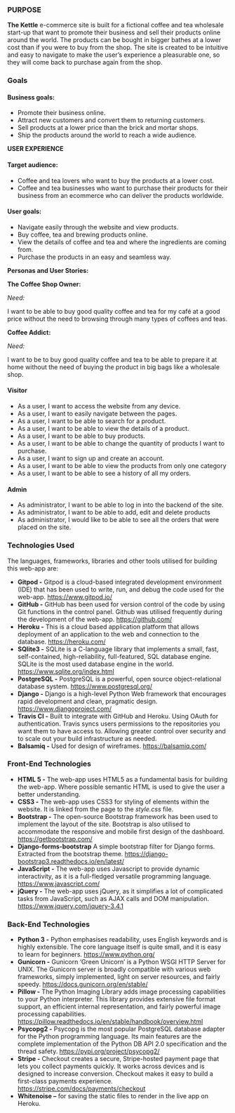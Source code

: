 ### PURPOSE

**The Kettle** e-commerce site is built for a fictional coffee and tea wholesale start-up that want to promote their business and sell their products online around the world. The products can be bought in bigger bathes at a lower cost than if you were to buy from the shop. The site is created to be intuitive and easy to navigate to make the user’s experience a pleasurable one, so they will come back to purchase again from the shop.

### Goals

#### Business goals:

- Promote their business online.
- Attract new customers and convert them to returning customers.
- Sell products at a lower price than the brick and mortar shops.
- Ship the products around the world to reach a wide audience.

**USER EXPERIENCE**

#### Target audience:

- Coffee and tea lovers who want to buy the products at a lower cost.
- Coffee and tea businesses who want to purchase their products for their business from an ecommerce who can deliver the products worldwide.



#### User goals:

- Navigate easily through the website and view products. 
- Buy coffee, tea and brewing products online.
- View the details of coffee and tea and where the ingredients are coming from.
- Purchase the products in an easy and seamless way.

**Personas and User Stories:**

**The Coffee Shop Owner:**

*Need:* 

I want to be able to buy good quality coffee and tea for my café at a good price without the need to browsing through many types of coffees and teas.

**Coffee Addict:**

*Need:* 

I want to be to buy good quality coffee and tea to be able to prepare it at home without the need of buying the product in big bags like a wholesale shop. 

####  Visitor

- As a user, I want to access the website from any device.
- As a user, I want to easily navigate between the pages.
- As a user, I want to be able to search for a product.
- As a user, I want to be able to view the details of a product.
- As a user, I want to be able to buy products.
- As a user, I want to be able to change the quantity of products I want to purchase.
- As a user, I want to sign up and create an account.
- As a user, I want to be able to view the products from only one category
- As a user, I want to be able to see a history of all my orders.

 

#### **Admin**

- As administrator, I want to be able to log in into the backend of the site.
- As administrator, I want to be able to add, edit and delete products
- As administrator, I would like to be able to see all the orders that were placed on the site.

### Technologies Used

The languages, frameworks, libraries and other tools utilised for building this web-app are:

- **Gitpod -** Gitpod is a cloud-based integrated development environment (IDE) that has been used to write, run, and debug the code used for the web-app. https://www.gitpod.io/
- **GitHub -** GitHub has been used for version control of the code by using Git functions in the control panel. Github was utilised frequently during the development of the web-app. https://github.com/
- **Heroku -** This is a cloud based application platform that allows deployment of an application to the web and connection to the database. https://heroku.com/
- **SQlite3 -** SQLite is a C-language library that implements a small, fast, self-contained, high-reliability, full-featured, SQL database engine. SQLite is the most used database engine in the world. https://www.sqlite.org/index.html
- **PostgreSQL -** PostgreSQL is a powerful, open source object-relational database system. https://www.postgresql.org/
- **Django -** Django is a high-level Python Web framework that encourages rapid development and clean, pragmatic design. https://www.djangoproject.com/
- **Travis CI -** Built to integrate with GitHub and Heroku. Using OAuth for authentication. Travis syncs users permissions to the repositories you want them to have access to. Allowing greater control over security and to scale out your build infrastructure as needed.
- **Balsamiq -** Used for design of wireframes. https://balsamiq.com/

### Front-End Technologies

- **HTML 5 -** The web-app uses HTML5 as a fundamental basis for building the web-app. Where possible semantic HTML is used to give the user a better understanding.
- **CSS3 -** The web-app uses CSS3 for styling of elements within the website. It is linked from the page to the *style.css* file.
- **Bootstrap -** The open-source Bootstrap framework has been used to implement the layout of the site. Bootstrap is also utilised to accommodate the responsive and mobile first design of the dashboard. https://getbootstrap.com/
- **Django-forms-bootstrap** A simple bootstrap filter for Django forms. Extracted from the bootstrap theme. https://django-bootstrap3.readthedocs.io/en/latest/
- **JavaScript -** The web-app uses Javascript to provide dynamic interactivity, as it is a full-fledged versatile programming language. https://www.javascript.com/
- **jQuery -** The web-app uses jQuery, as it simplifies a lot of complicated tasks from JavaScript, such as AJAX calls and DOM manipulation. https://www.jquery.com/jquery-3.4.1

### Back-End Technologies

- **Python 3 -** Python emphasises readability, uses English keywords and is highly extensible. The core language itself is quite small, and it is easy to learn for beginners. https://www.python.org/
- **Gunicorn -** Gunicorn ‘Green Unicorn’ is a Python WSGI HTTP Server for UNIX. The Gunicorn server is broadly compatible with various web frameworks, simply implemented, light on server resources, and fairly speedy. https://docs.gunicorn.org/en/stable/
-  **Pillow -** The Python Imaging Library adds image processing capabilities to your Python interpreter. This library provides extensive file format support, an efficient internal representation, and fairly powerful image processing capabilities. https://pillow.readthedocs.io/en/stable/handbook/overview.html
- **Psycopg2 -** Psycopg is the most popular PostgreSQL database adapter for the Python programming language. Its main features are the complete implementation of the Python DB API 2.0 specification and the thread safety. https://pypi.org/project/psycopg2/
-  **Stripe -** Checkout creates a secure, Stripe-hosted payment page that lets you collect payments quickly. It works across devices and is designed to increase conversion. Checkout makes it easy to build a first-class payments experience. https://stripe.com/docs/payments/checkout
-  **Whitenoise –** for saving the static files to render in the live app on Heroku.



